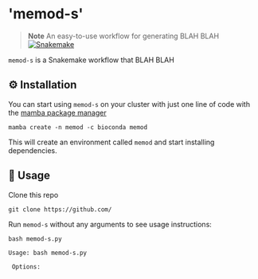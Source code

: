 # 'memod-s'
> **Note**
> An easy-to-use workflow for generating BLAH BLAH
[![Snakemake](https://img.shields.io/badge/Snakemake->=5.10.0,<5.31.1-green)](https://snakemake.readthedocs.io/en/stable/project_info/history.html#id407)

`memod-s` is a Snakemake workflow that BLAH BLAH

## ⚙️ Installation

You can start using `memod-s` on your cluster with just one line of code with the [mamba package manager](https://github.com/mamba-org/mamba)

```
mamba create -n memod -c bioconda memod
```

This will create an environment called `memod` and start installing dependencies.

## 🔧 Usage

Clone this repo

```
git clone https://github.com/
```

Run `memod-s` without any arguments to see usage instructions:

```
bash memod-s.py
```
```
Usage: bash memod-s.py 
                       
 Options:
  
```

